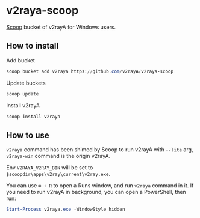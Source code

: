 # v2raya-scoop
[Scoop](https://scoop.sh) bucket of v2rayA for Windows users.

## How to install

Add bucket

```ps1
scoop bucket add v2raya https://github.com/v2rayA/v2raya-scoop
```

Update buckets

```ps1
scoop update
```

Install v2rayA

```ps1
scoop install v2raya
```

## How to use

`v2raya` command has been shimed by Scoop to run v2rayA with `--lite` arg, `v2raya-win` command is the origin v2rayA.

Env `V2RAYA_V2RAY_BIN` will be set to `$scoopdir\apps\v2ray\current\v2ray.exe`.

You can use `⊞ + R` to open a Runs window, and run `v2raya` command in it. If you need to run v2rayA in background, you can open a PowerShell, then run:

```ps1
Start-Process v2raya.exe -WindowStyle hidden
```